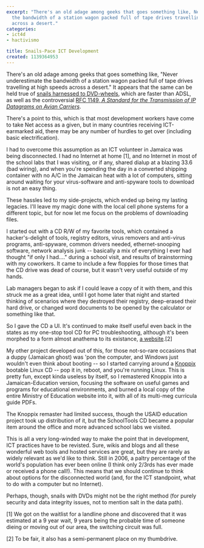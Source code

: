 ```yaml
---
excerpt: "There's an old adage among geeks that goes something like, Never underestimate
  the bandwidth of a station wagon packed full of tape drives travelling at high speeds
  across a desert."
categories:
- ict4d
- hactivismo

title: Snails-Pace ICT Development
created: 1139364953
---
```

<p>There's an old adage among geeks that goes something like, "Never underestimate the bandwidth of a station wagon packed full of tape drives travelling at high speeds across a desert."  It appears that the same can be held true of <a href="http://www.notes.co.il/benbasat/10991.asp">snails harnessed to DVD-wheels</a>, which are faster than ADSL, as well as the controversial <a href="http://www.faqs.org/rfcs/rfc1149.html">RFC 1149, <i>A Standard for the Transmission of IP Datagrams on Avian Carriers</i></a>.</p>

<p>There's a point to this, which is that most development workers have come to take Net access as a given, but in many countries receiving ICT-earmarked aid, there may be any number of hurdles to get over (including basic electrification).</p>

<p>I had to overcome this assumption as an ICT volunteer in Jamaica was being disconnected.  I had no Internet at home [1], and no Internet in most of the school labs that I was visiting, or if any, shared dialup at a blazing 33.6 (bad wiring), and when you're spending the day in a converted shipping container with no A/C in the Jamaican heat with a lot of computers, sitting around waiting for your virus-software and anti-spyware tools to download is not an easy thing.</p>

<p>These hassles led to my side-projects, which ended up being my lasting legacies.  I'll leave my magic done with the local cell phone systems for a different topic, but for now let me focus on the problems of downloading files.</p>

<p>I started out with a CD R/W of my favorite tools, which contained a hacker's-delight of tools, registry editors, virus removers and anti-virus programs, anti-spyware, common drivers needed, ethernet-snooping software, network analysis junk -- basically a mix of everything I ever had thought "if only I had...." during a school visit, and results of  brainstorming with my coworkers.  It came to include a few floppies for those times that the CD drive was dead of course, but it wasn't very useful outside of my hands.</p>

<p>Lab managers  began to ask if I could leave a copy of it with them, and this struck me as a great idea, until I got home later that night and started thinking of scenarios where they destroyed their registry, deep-erased their hard drive, or changed word documents to be opened by the calculator or something like that.</p>

<p>So I gave the CD a UI.  It's continued to make itself useful even back in the states as my one-stop tool CD for PC troubleshooting, although it's been morphed to a form almost anathema to its existance, <a href="http://griffjon.com/schooltools/">a website</a>.[2]</p>

<p>My other project developed out of this, for those not-so-rare occasions that a duppy (Jamaican ghost) was 'pon the computer, and Windows just wouldn't even think about booting -- so I started carrying around a <a href="http://knopper.net/knoppix/">Knoppix</a> bootable Linux CD -- pop it in, reboot, and you're running Linux.  This is pretty fun, except kinda useless by itself, so I remastered Knoppix into a Jamaican-Education version, focusing the software on useful games and programs for educational environments, and burned a local copy of the entire Ministry of Education website into it, with all of its multi-meg curricula guide PDFs.</p>

<p>The Knoppix remaster had limited success, though the USAID education project took up distribution of it, but the SchoolTools CD became a popular item around the office and more advanced school labs we visited.</p>

<p>This is all a very long-winded way to make the point that in development, ICT practices have to be revisted.  Sure, wikis and blogs and all these wonderful web tools and hosted services are great, but they are rarely as widely relevant as we'd like to think.  Still in 2006, a paltry percentage of the world's population has ever been online (I think only 2/3rds has ever made or received a phone call!).  This means that we should continue to think about options for the disconnected world (and, for the ICT standpoint, what to do with a computer but no Internet).</p>

<p>Perhaps, though, snails with DVDs might not be the right method (for purely security and data integrity issues, not to mention salt in the data path).</p>

<p>[1] We got on the waitlist for a landline phone and discovered that it was estimated at a 9 year wait, 9 years being the probable time of someone dieing or moving out of our area, the switching circuit was full.</p>

<p>[2] To be fair, it also has a semi-permanent place on my thumbdrive.</p>
